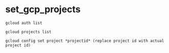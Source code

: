 # set_gcp_projects
```
gcloud auth list
```

```
gcloud projects list
```

```
gcloud config set project *projectid* (replace project id with actual project id)
```
